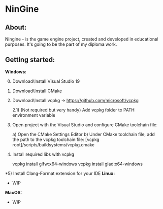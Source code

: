 # NinGine

## About:
Ningine - is the game engine project, created and developed in educational purposes. It's going to be the part of my diploma work. 

## Getting started:
**Windows:**

0) Download\Install Visual Studio 19
1) Download\Install CMake
2) Download\Install vcpkg -> https://github.com/microsoft/vcpkg

	2.1) (Not required but very handy) Add vcpkg folder to PATH environment variable
3) Open project with the Visual Studio and configure CMake toolchain file:
	
	a) Open the CMake Settings Editor
	b) Under CMake toolchain file, add the path to the vcpkg toolchain file:
		[vcpkg root]/scripts/buildsystems/vcpkg.cmake
4) Install required libs with vcpkg
	
	vcpkg install glfw:x64-windows
	vcpkg install glad:x64-windows

*5) Install Clang-Format extension for your IDE
**Linux:**

 - WIP

**MacOS:**

 - WIP
